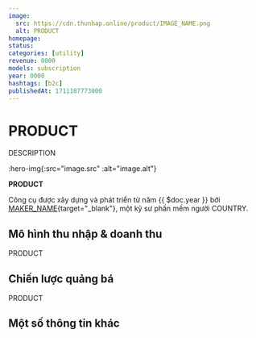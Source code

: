 ```yaml
---
image:
  src: https://cdn.thunhap.online/product/IMAGE_NAME.png
  alt: PRODUCT
homepage: 
status: 
categories: [utility]
revenue: 0000
models: subscription
year: 0000
hashtags: [b2c]
publishedAt: 1711187773000
---
```


# PRODUCT

DESCRIPTION

:hero-img{:src="image.src" :alt="image.alt"}

__PRODUCT__ 

Công cụ được xây dựng và phát triển từ năm {{ $doc.year }} bởi [MAKER_NAME](https://twitter.com/MAKER_TWITTER){target="_blank"}, một kỹ sư phần mềm người COUNTRY.

## Mô hình thu nhập & doanh thu

PRODUCT 

## Chiến lược quảng bá

PRODUCT 

## Một số thông tin khác
